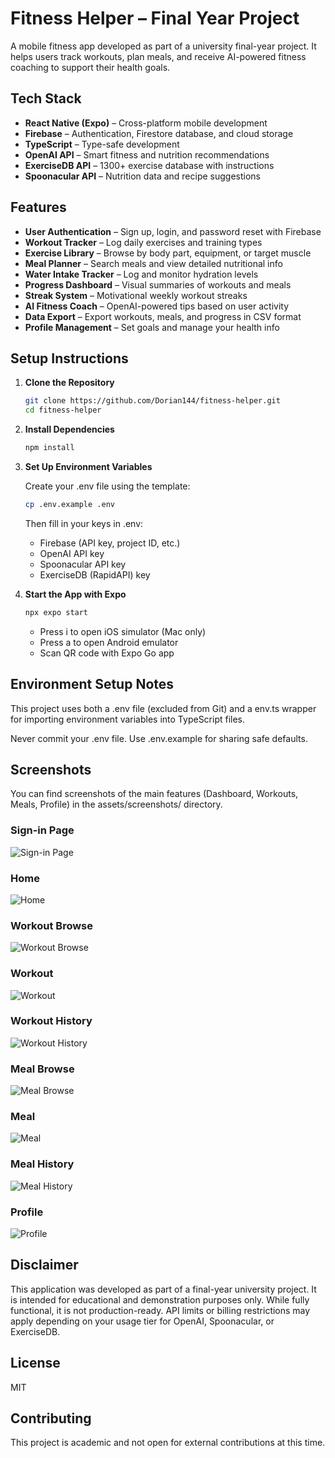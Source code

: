 # Fitness Helper – Final Year Project

A mobile fitness app developed as part of a university final-year project. It helps users track workouts, plan meals, and receive AI-powered fitness coaching to support their health goals.

## Tech Stack

- **React Native (Expo)** – Cross-platform mobile development
- **Firebase** – Authentication, Firestore database, and cloud storage
- **TypeScript** – Type-safe development
- **OpenAI API** – Smart fitness and nutrition recommendations
- **ExerciseDB API** – 1300+ exercise database with instructions
- **Spoonacular API** – Nutrition data and recipe suggestions

## Features

- **User Authentication** – Sign up, login, and password reset with Firebase
- **Workout Tracker** – Log daily exercises and training types
- **Exercise Library** – Browse by body part, equipment, or target muscle
- **Meal Planner** – Search meals and view detailed nutritional info
- **Water Intake Tracker** – Log and monitor hydration levels
- **Progress Dashboard** – Visual summaries of workouts and meals
- **Streak System** – Motivational weekly workout streaks
- **AI Fitness Coach** – OpenAI-powered tips based on user activity
- **Data Export** – Export workouts, meals, and progress in CSV format
- **Profile Management** – Set goals and manage your health info

## Setup Instructions

1. **Clone the Repository**
   ```bash
   git clone https://github.com/Dorian144/fitness-helper.git
   cd fitness-helper
   ```

2. **Install Dependencies**
   ```bash
   npm install
   ```

3. **Set Up Environment Variables**
   
   Create your .env file using the template:
   ```bash
   cp .env.example .env
   ```
   
   Then fill in your keys in .env:
   - Firebase (API key, project ID, etc.)
   - OpenAI API key
   - Spoonacular API key
   - ExerciseDB (RapidAPI) key

4. **Start the App with Expo**
   ```bash
   npx expo start
   ```
   - Press i to open iOS simulator (Mac only)
   - Press a to open Android emulator
   - Scan QR code with Expo Go app

## Environment Setup Notes
This project uses both a .env file (excluded from Git) and a env.ts wrapper for importing environment variables into TypeScript files.

Never commit your .env file. Use .env.example for sharing safe defaults.

## Screenshots
You can find screenshots of the main features (Dashboard, Workouts, Meals, Profile) in the assets/screenshots/ directory.

### Sign-in Page
![Sign-in Page](assets/screenshots/sign-in.jpg)

### Home
![Home](assets/screenshots/home.jpg)

### Workout Browse
![Workout Browse](assets/screenshots/workout-browse.jpg)

### Workout
![Workout](assets/screenshots/workout-workout.jpg)

### Workout History
![Workout History](assets/screenshots/workout-history.jpg)

### Meal Browse
![Meal Browse](assets/screenshots/meal-browse.jpg)

### Meal
![Meal](assets/screenshots/meal-meal.jpg)

### Meal History
![Meal History](assets/screenshots/meal-history.jpg)

### Profile
![Profile](assets/screenshots/profile.jpg)

## Disclaimer
This application was developed as part of a final-year university project. It is intended for educational and demonstration purposes only. While fully functional, it is not production-ready. API limits or billing restrictions may apply depending on your usage tier for OpenAI, Spoonacular, or ExerciseDB.

## License
MIT

## Contributing
This project is academic and not open for external contributions at this time.

